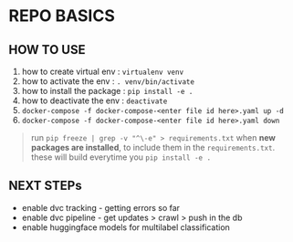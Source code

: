 # REPO BASICS

## HOW TO USE

1. how to create virtual env : `virtualenv venv`
2. how to activate the env : `. venv/bin/activate`
3. how to install the package : `pip install -e .`
4. how to deactivate the env : `deactivate`
5. `docker-compose -f docker-compose-<enter file id here>.yaml up -d`
6. `docker-compose -f docker-compose-<enter file id here>.yaml down`

> run `pip freeze | grep -v "^\-e" > requirements.txt` when **new packages are installed**, to include them in the `requirements.txt`. these will build everytime you `pip install -e .`

## NEXT STEPs

- enable dvc tracking - getting errors so far
- enable dvc pipeline - get updates > crawl > push in the db
- enable huggingface models for multilabel classification
